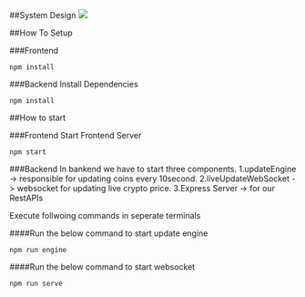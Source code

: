 ##System Design
<img src="readme.md"> 

##How To Setup

###Frontend
```
npm install
```
###Backend
Install Dependencies
```
npm install
```
##How to start

###Frontend
<bold>Start Frontend Server</bold>

```
npm start
```
###Backend
In bankend we have to start three components.
1.updateEngine -> responsible for updating coins every 10second.
2.liveUpdateWebSocket -> websocket for updating live crypto price.
3.Express Server -> for our RestAPIs

<bold>Execute follwoing commands in seperate terminals</bold>

####Run the below command to start update engine
```
npm run engine
```

####Run the below command to start websocket
```
npm run serve
```